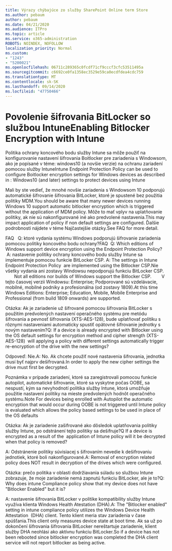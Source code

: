 ```yaml
---
title: Výrazy chýbajúce zo služby SharePoint Online term Store
ms.author: pebaum
author: pebaum
ms.date: 04/21/2020
ms.audience: ITPro
ms.topic: article
ms.service: o365-administration
ROBOTS: NOINDEX, NOFOLLOW
localization_priority: Normal
ms.custom:
- "1243"
- "5200021"
ms.openlocfilehash: 06711c289365c0fcdf71cf9cccf3cfc53511495a
ms.sourcegitcommit: c6692ce0fa1358ec3529e59ca0ecdfdea4cdc759
ms.translationtype: MT
ms.contentlocale: sk-SK
ms.lasthandoff: 09/14/2020
ms.locfileid: "47750466"
---
```

# <a name="enabling-bitlocker-encryption-with-intune"></a><span data-ttu-id="bb6fb-102">Povolenie šifrovania BitLocker so službou Intune</span><span class="sxs-lookup"><span data-stu-id="bb6fb-102">Enabling Bitlocker Encryption with Intune</span></span>

<span data-ttu-id="bb6fb-103">Politika ochrany koncového bodu služby Intune sa môže použiť na konfigurovanie nastavení šifrovania Boitlocker pre zariadenia s Windowsom, ako je popísané v téme: windows10 (a novšie verzie) na ochranu zariadení pomocou služby Intune</span><span class="sxs-lookup"><span data-stu-id="bb6fb-103">Intune Endpoint Protection Policy can be used to configure Boitlocker encryption settings for Windows devices as described in : Windows10 (and later) settings to protect devices using Intune</span></span>

<span data-ttu-id="bb6fb-104">Mali by ste vedieť, že mnohé novšie zariadenia s Windowsom 10 podporujú automatické šifrovanie šifrovania BitLocker, ktoré je spustené bez použitia politiky MDM.</span><span class="sxs-lookup"><span data-stu-id="bb6fb-104">You should be aware that many newer devices running Windows 10 support automatic bitlocker encryption which is triggered without the application of MDM policy.</span></span> <span data-ttu-id="bb6fb-105">Môže to mať vplyv na uplatňovanie politiky, ak nie sú nakonfigurované iné ako predvolené nastavenia.</span><span class="sxs-lookup"><span data-stu-id="bb6fb-105">This may impact application of policy if non default settings are configured.</span></span> <span data-ttu-id="bb6fb-106">Ďalšie podrobnosti nájdete v téme Najčastejšie otázky.</span><span class="sxs-lookup"><span data-stu-id="bb6fb-106">See FAQ for more detail.</span></span>


<span data-ttu-id="bb6fb-107">FAQ   Q: ktoré vydania systému Windows podporujú šifrovanie zariadenia pomocou politiky koncového bodu ochrany?</span><span class="sxs-lookup"><span data-stu-id="bb6fb-107">FAQ  Q: Which editions of Windows support device encryption using the Endpoint Protection Policy?</span></span>
<span data-ttu-id="bb6fb-108"> A: nastavenie politiky ochrany koncového bodu služby Intune sa implementuje pomocou funkcie BitLocker CSP.</span><span class="sxs-lookup"><span data-stu-id="bb6fb-108"> A: The settings in Intune Endpoint Protection Policy  are implemented using the Bitlocker CSP.</span></span><span data-ttu-id="bb6fb-109">Nie všetky vydania ani zostavy Windowsu nepodporujú funkciu BitLocker CSP. 
     </span><span class="sxs-lookup"><span data-stu-id="bb6fb-109">  Not all editions nor builds of Windows support the Bitlocker CSP. 
     </span></span> <span data-ttu-id="bb6fb-110">V tejto časovej verzii Windowsu: Enterprise; Podporované sú vzdelávacie, mobilné, mobilné podniky a profesionálna (od zostavy 1809).</span><span class="sxs-lookup"><span data-stu-id="bb6fb-110">At this time Windows Editions: Enterprise; Education, Mobile, Mobile Enterprise and Professional (from build 1809 onwards) are supported.</span></span>




<span data-ttu-id="bb6fb-111">Otázka: Ak je zariadenie už šifrované pomocou šifrovania BitLocker s použitím predvolených nastavení operačného systému pre metódu šifrovania a pevnosť šifrovania (XTS-AES-128), bude uplatňovať politiku s rôznymi nastaveniami automaticky spustiť opätovné šifrovanie jednotky s novým nastavením?</span><span class="sxs-lookup"><span data-stu-id="bb6fb-111">Q: If a device is already encrypted with Bitlocker using the OS default settings for encryption method and cipher strength (XTS-AES-128)  will applying a policy with different settings automatically trigger re-encryption of the drive with the new settings?</span></span>

<span data-ttu-id="bb6fb-112">Odpoveď: Nie.</span><span class="sxs-lookup"><span data-stu-id="bb6fb-112">A: No.</span></span> <span data-ttu-id="bb6fb-113">Ak chcete použiť nové nastavenia šifrovania, jednotka musí byť najprv dešifrovaná.</span><span class="sxs-lookup"><span data-stu-id="bb6fb-113">In order to apply the new cipher settings the drive must first be decrypted.</span></span>

<span data-ttu-id="bb6fb-114">Poznámka v prípade zariadení, ktoré sa zaregistrovali pomocou funkcie autopilot, automatické šifrovanie, ktoré sa vyskytne počas OOBE, sa nespustí, kým sa nevyhodnotí politika služby Intune, ktorá umožňuje použitie nastavení politiky na mieste predvolených hodnôt operačného systému.</span><span class="sxs-lookup"><span data-stu-id="bb6fb-114">Note For devices being enrolled with Autopilot the automatic encryption that would occur during OOBE is not triggered until Intune policy is evaluated which allows the policy based settings to be used in place of the OS defaults</span></span>




<span data-ttu-id="bb6fb-115">Otázka: Ak je zariadenie zašifrované ako dôsledok uplatňovania politiky služby Intune, po odstránení tejto politiky sa dešifruje?</span><span class="sxs-lookup"><span data-stu-id="bb6fb-115">Q If a device is encrypted as a result of the  application of Intune policy will it be decrypted when that policy is removed?</span></span>

<span data-ttu-id="bb6fb-116">A: Odstránenie politiky súvisiacej s šifrovaním nevedie k dešifrovaniu jednotiek, ktoré boli nakonfigurované.</span><span class="sxs-lookup"><span data-stu-id="bb6fb-116">A: Removal of encryption related policy does NOT result in decryption of the drives which were configured.</span></span>




<span data-ttu-id="bb6fb-117">Otázka: prečo politika v oblasti dodržiavania súladu so službou Intune zobrazuje, že moje zariadenie nemá zapnutú funkciu BitLocker, ale je to?</span><span class="sxs-lookup"><span data-stu-id="bb6fb-117">Q: Why does intune Compliance policy show that my device does not have "Bitlocker Enabled" but it is?</span></span>

<span data-ttu-id="bb6fb-118">A: nastavenie šifrovania BitLocker v politike kompatibility služby Intune využíva klienta Windows Health Atestation (DHA).</span><span class="sxs-lookup"><span data-stu-id="bb6fb-118">A: The "Bitlocker enabled" setting in intune compliance policy utilizes the Windows Device Health Attestation  (DHA) client.</span></span> <span data-ttu-id="bb6fb-119">Tento klient meria stav zariadenia v čase spúšťania.</span><span class="sxs-lookup"><span data-stu-id="bb6fb-119">This client only measures device state at boot time.</span></span> <span data-ttu-id="bb6fb-120">Ak sa už po dokončení šifrovania šifrovania BitLocker nereštartuje zariadenie, klient služby DHA neohlási ako aktívnu funkciu BitLocker.</span><span class="sxs-lookup"><span data-stu-id="bb6fb-120">So if a device has not been rebooted since bitlocker encryption was completed the DHA client service will not report bitlocker as being active.</span></span>